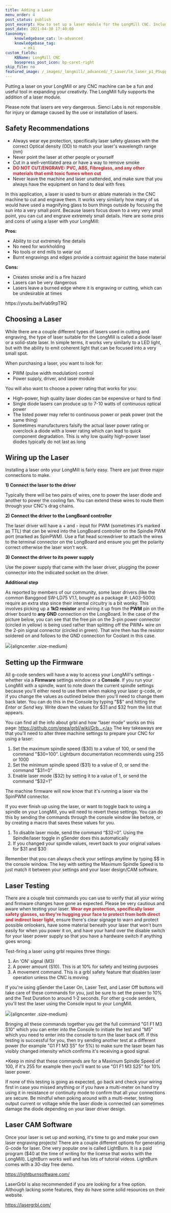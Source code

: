 ```yaml
---
title: Adding a Laser
menu_order: 4
post_status: publish
post_excerpt: How to set up a laser module for the LongMill CNC. Includes safety considerations, firmware changes, software recommendation, and wiring set-up guidelines.
post_date: 2021-04-30 17:40:00
taxonomy:
    knowledgebase_cat: lm-advanced
    knowledgebase_tag:
        - mk1
custom_fields:
    KBName: LongMill CNC
    basepress_post_icon: bp-caret-right
skip_file: no
featured_image: /_images/_longmill/_advanced/_7_Laser/lm_laser_p1_PSupply.jpg
---
```


Putting a laser on your LongMill or any CNC machine can be a fun and useful tool in expanding your creativity. The LongMill fully supports the addition of a laser module.

Please note that lasers are very dangerous. Sienci Labs is not responsible for injury or damage caused by the use or installation of lasers.

## Safety Recommendations

<ul>
  <li>Always wear eye protection, specifically laser safety glasses with the correct Optical density (OD) to match your laser's wavelength range (nm)</li>
  <li>Never point the laser at other people or yourself</li>
  <li>Cut in a well-ventilated area or have a way to remove smoke</li>
  <li><span class="redText"><span style="color: #d22329;"><b>DO NOT CUT/ENGRAVE:</b> <b>PVC, ABS, Fibreglass,</b><b> and any other materials that emit toxic fumes when cut</b></span></span></li>
  <li>Never leave the machine and laser unattended, and make sure that you always have the equipment on hand to deal with fires</li>
</ul>

In this application, a laser is used to burn or ablate materials in the CNC machine to cut and engrave them. It works very similarly how many of us would have used a magnifying glass to burn things outside by focusing the sun into a very small point. Because lasers focus down to a very very small point, you can cut and engrave extremely small details. Here are some pros and cons of using a laser with your LongMill:

<b>Pros:</b>
<ul>
  <li>Ability to cut extremely fine details</li>
  <li>No need for workholding</li>
  <li>No tools or end mills to wear out</li>
  <li>Burnt engravings and edges provide a contrast against the base material</li>
</ul>
<b>Cons:</b>
<ul>
  <li>Creates smoke and is a fire hazard</li>
  <li>Lasers can be very dangerous</li>
  <li>Lasers leave a burned edge where it is engraving or cutting, which can be undesirable at times</li>
</ul>
https://youtu.be/fvlab9rpTRQ

## Choosing a Laser

While there are a couple different types of lasers used in cutting and engraving, the type of laser suitable for the LongMill is called a diode laser or a solid-state laser. In simple terms, it works very similarly to a LED light, but with the ability to emit coherent light that can be focused into a very small spot.

When purchasing a laser, you want to look for:

<ul>
  <li>PWM (pulse width modulation) control</li>
  <li>Power supply, driver, and laser module</li>
</ul>

You will also want to choose a power rating that works for you:

<ul>
  <li>High-power, high quality laser diodes can be expensive or hard to find</li>
  <li>Single diode lasers can produce up to 7-10 watts of continuous optical power</li>
  <li>The listed power may refer to continuous power or peak power (not the same thing)</li>
  <li>Sometimes manufacturers falsify the actual laser power rating or overclock a diode with a lower rating which can lead to quick component degradation. This is why low quality high-power laser diodes typically do not last as long</li>
</ul>

## Wiring up the Laser

Installing a laser onto your LongMill is fairly easy. There are just three major connections to make.

<b>1) Connect the laser to the driver</b>

Typically there will be two pairs of wires, one to power the laser diode and another to power the cooling fan. You can extend these wires to route them through your CNC's drag chains.

<b>2) Connect the driver to the LongBoard controller</b>

The laser driver will have a + and - input for PWM (sometimes it's marked as TTL) that can be wired into the LongBoard controller on the Spindle PWM port (marked as SpinPWM). Use a flat head screwdriver to attach the wires to the terminal connector on the LongBoard and ensure you get the polarity correct otherwise the laser won’t work.

<b>3) Connect the driver to its power supply</b>

Use the power supply that came with the laser driver, plugging the power connector into the indicated socket on the driver.

<b>Additional step</b>

As reported by members of our community, some laser drivers (like the common Banggood SW-LD75 V1.1, bought as a package #: LA03-5000) require an extra step since their internal circuitry is a bit wonky. This involves picking up a **1kΩ resistor** and wiring it up from the **PWM** pin on the driver board to **any GND** connection on the LongBoard. In the case of the picture below, you can see that the free pin on the 3-pin power connector (circled in yellow) is being used rather than splitting off the PWM+ wire on the 2-pin signal connector (circled in green). That wire then has the resistor soldered on and follows to the GND connection for Coolant in this case.

![](/_images/_longmill/_advanced/_7_Laser/lm_laser_p1_PSupply.jpg){aligncenter .size-medium}

## Setting up the Firmware

All g-code senders will have a way to access your LongMill's settings - whether via a **Firmware** settings window or a **Console**. If you run your LongMill with a spindle, want to note down the current spindle settings because you'll either need to use them when making your laser g-code, or if you change the values as outlined below then you'll need to change them back later. You can do this in the Console by typing "$$" and hitting the *Enter* or *Send* key. Write down the values for $31 and $32 from the list that appears.

You can find all the info about grbl and how “laser mode” works on this page: <a class="yt-simple-endpoint style-scope yt-formatted-string" spellcheck="false" href="https://www.youtube.com/redirect?v=fvlab9rpTRQ&amp;redir_token=4aMeWUw7bkU75KvVkDDk4ScJqXp8MTU3NzU2ODU1NEAxNTc3NDgyMTU0&amp;event=video_description&amp;q=https%3A%2F%2Fgithub.com%2Fgnea%2Fgrbl%2Fwiki%2FGrbl-v1.1-Laser-Mode" target="_blank" rel="nofollow noopener noreferrer">https://github.com/gnea/grbl/wiki/Grb...</a> The key takeaways are that you'll need to alter three machine settings to prepare your CNC for using a laser:

<ol>
  <li>Set the maximum spindle speed ($30) to a value of 100, or send the command "$30=100”. Lightburn documentation recommends using 255 or 1000</li>
  <li>Set the minimum spindle speed ($31) to a value of 0, or send the command "$31=0”</li>
  <li>Enable laser mode ($32) by setting it to a value of 1, or send the command “$32=1”</li>
</ol>

The machine firmware will now know that it's running a laser via the SpinPWM connector.

If you ever finish up using the laser, or want to toggle back to using a spindle on your LongMill, you will need to revert these settings. You can do this by sending the commands through the console window like before, or by creating a macro that saves these values for you.

<ol>
  <li>To disable laser mode, send the command “$32=0”. Using the Spindle/laser toggle in gSender does this automatically</li>
  <li>If you changed your spindle values, revert back to your original values for $31 and $30</li>
</ol>

Remember that you can always check your settings anytime by typing $$ in the console window. The key with setting the Maximum Spindle Speed is to just match it between your settings and your laser design/CAM software.

## Laser Testing

There are a couple test commands you can use to verify that all your wiring and firmware changes have gone as expected. Please be very cautious and aware when testing your laser. **<span style="color: #d22329;">Wear eye protection, specifically laser safety glasses, so they're hugging your face to protect from both direct and indirect laser light</span>**, ensure there's clear signage to warn and protect possible onlookers, have some material beneath your laser that won't burn easily for when you power it on, and have your hand over the disable switch for your laser power supply so that you have a hardware switch if anything goes wrong.

Test-firing a laser using grbl requires three things:

<ol>
  <li>An 'ON' signal (M3)</li>
  <li>A power amount (S10). This is at 10% for safety and testing purposes</li>
  <li>A movement command. This is a grbl safety feature that disables laser operation unless the CNC is moving</li>
</ol>

If you're using gSender the Laser On, Laser Test, and Laser Off buttons will take care of these commands for you, just be sure to set the power to 10% and the Test Duration to around 1-2 seconds. For other g-code senders, you'll test the laser using the Console input to your LongMill.

![](/_images/_longmill/_advanced/_7_Laser/lm_laser_p2_SpinLaser.png){aligncenter .size-medium}

Bringing all these commands together you get the full command "G1 F1 M3 S10" which you can enter into the Console to initiate the test and "M5" which you need to enter into the console to turn the laser back off. If this testing is successful for you, then try sending another test at a different power (for example "G1 F1 M3 S5" for 5%) to make sure the laser beam has visibly changed intensity which confirms it's receiving a good signal.

*Keep in mind that these commands are for a Maximum Spindle Speed of 100, if it's 255 for example then you'll want to use "G1 F1 M3 S25" for 10% laser power.

If none of this testing is going as expected, go back and check your wiring first in case you missed anything or if you have a multi-meter on hand try using it in resistance or continuity mode to confirm that all your connections are secure. Be mindful when poking around with a multi-meter, testing output current or voltage while the laser diode is connected can sometimes damage the diode depending on your laser driver design.

## Laser CAM Software

Once your laser is set up and working, it's time to go and make your own laser engraving projects! There are a couple different options for generating G-code for laser. One very popular one is called LightBurn. It is a paid program ($40 at the time of writing for the license that works with the LongMill). LightBurn works well and has lots of tutorial videos. LightBurn comes with a 30-day free demo.

<a href="https://lightburnsoftware.com/" target="_blank" rel="noopener">https://lightburnsoftware.com/</a>

LaserGrbl is also recommended if you are looking for a free option. Although lacking some features, they do have some solid resources on their website.

<a href="https://lasergrbl.com/" target="_blank" rel="noopener">https://lasergrbl.com/</a>
